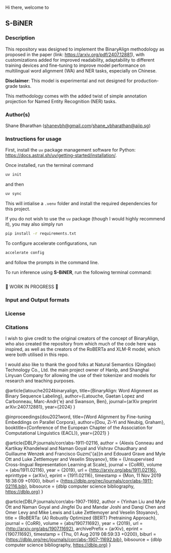 Hi there, welcome to
## S-BiNER ##

### Description
This repository was designed to implement the BinaryAlign methodology as proposed in the paper (link: https://arxiv.org/pdf/2407.12881), with customizations added for improved readability, adaptability to different training devices and fine-tuning to improve model performance on multilingual word alignment (WA) and NER tasks, especially on Chinese.

**Disclaimer**: This model is experimental and not designed for production-grade tasks.

This methodology comes with the added twist of simple annotation projection for Named Entity Recognition (NER) tasks. 

### Author(s)
Shane Bharathan (shanevbh@gmail.com/shane_vbharathan@aiip.sg)

### Instructions for usage
First, install the `uv` package management software for Python: https://docs.astral.sh/uv/getting-started/installation/.

Once installed, run the terminal command
```bash
uv init
```
and then 
```bash
uv sync
``` 
This will intialise a `.venv` folder and install the required dependencies for this project.

If you do not wish to use the `uv` package (though I would highly recommend it), you may also simply run 
```bash
pip install -r requirements.txt
```
To configure accelerate configurations, run 
```bash
accelerate config
```
and follow the prompts in the command line.

To run inference using **S-BiNER**, run the following terminal command: 
```

```

🚧 WORK IN PROGRESS 🚧

### Input and Output formats


### License


### Citations
I wish to give credit to the original creators of the concept of BinaryAlign, who also created the repository from which much of the code here was inspired, as well as the creators of the RoBERTa and XLM-R model, which were both utilised in this repo. 

I would also like to thank the good folks at Natural Semantics (Qingdao) Technology Co., Ltd. the main project owner of Hanlp, and Shanghai Linyuan Company for allowing the use of their tokenizer and models for research and teaching purposes. 

@article{latouche2024binaryalign,
  title={BinaryAlign: Word Alignment as Binary Sequence Labeling},
  author={Latouche, Gaetan Lopez and Carbonneau, Marc-Andr{\'e} and Swanson, Ben},
  journal={arXiv preprint arXiv:2407.12881},
  year={2024}
}

@inproceedings{dou2021word,
  title={Word Alignment by Fine-tuning Embeddings on Parallel Corpora},
  author={Dou, Zi-Yi and Neubig, Graham},
  booktitle={Conference of the European Chapter of the Association for Computational Linguistics (EACL)},
  year={2021}
}

@article{DBLP:journals/corr/abs-1911-02116,
  author    = {Alexis Conneau and
               Kartikay Khandelwal and
               Naman Goyal and
               Vishrav Chaudhary and
               Guillaume Wenzek and
               Francisco Guzm{\'{a}}n and
               Edouard Grave and
               Myle Ott and
               Luke Zettlemoyer and
               Veselin Stoyanov},
  title     = {Unsupervised Cross-lingual Representation Learning at Scale},
  journal   = {CoRR},
  volume    = {abs/1911.02116},
  year      = {2019},
  url       = {http://arxiv.org/abs/1911.02116},
  eprinttype = {arXiv},
  eprint    = {1911.02116},
  timestamp = {Mon, 11 Nov 2019 18:38:09 +0100},
  biburl    = {https://dblp.org/rec/journals/corr/abs-1911-02116.bib},
  bibsource = {dblp computer science bibliography, https://dblp.org}
}

@article{DBLP:journals/corr/abs-1907-11692,
  author    = {Yinhan Liu and
               Myle Ott and
               Naman Goyal and
               Jingfei Du and
               Mandar Joshi and
               Danqi Chen and
               Omer Levy and
               Mike Lewis and
               Luke Zettlemoyer and
               Veselin Stoyanov},
  title     = {RoBERTa: {A} Robustly Optimized {BERT} Pretraining Approach},
  journal   = {CoRR},
  volume    = {abs/1907.11692},
  year      = {2019},
  url       = {http://arxiv.org/abs/1907.11692},
  archivePrefix = {arXiv},
  eprint    = {1907.11692},
  timestamp = {Thu, 01 Aug 2019 08:59:33 +0200},
  biburl    = {https://dblp.org/rec/journals/corr/abs-1907-11692.bib},
  bibsource = {dblp computer science bibliography, https://dblp.org}
}